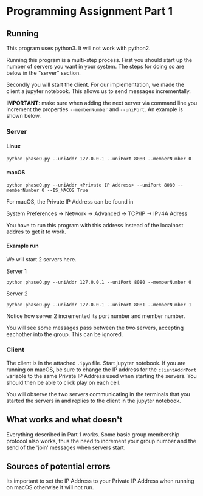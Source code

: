 #  Programming Assignment  Part 1

## Running

This program uses python3. It will not work with python2.

Running this program is a multi-step process. First you should start up the number of servers you want in your system. The steps for doing so are below in the "server" section. 

Secondly you will start the client. For our implementation, we made the client a jupyter notebook. This allows us to send messages incrementally.

__IMPORTANT__: make sure when adding the next server via command line you increment the properties ```--memberNumber``` and ```--uniPort```. An example is shown below.

### Server
#### Linux
```
python phaseO.py --uniAddr 127.0.0.1 --uniPort 8080 --memberNumber 0
```
#### macOS
```
python phaseO.py --uniAddr <Private IP Address> --uniPort 8080 --memberNumber 0 --IS_MACOS True
```
For macOS, the Private IP Address can be found in 

System Preferences -> Network -> Advanced -> TCP/IP -> IPv4A Adress

You have to run this program with this address instead of the localhost addres to get it to work.

#### Example run
We will start 2 servers here. 

Server 1
```
python phaseO.py --uniAddr 127.0.0.1 --uniPort 8080 --memberNumber 0
```

Server 2
```
python phaseO.py --uniAddr 127.0.0.1 --uniPort 8081 --memberNumber 1
```

Notice how server 2 incremented its port number and member number. 

You will see some messages pass between the two servers, accepting eachother into the group. This can be ignored. 

### Client
The client is in the attached ```.ipyn``` file. Start jupyter notebook. If you are running on macOS, be sure to change the IP address for the ```clientAddrPort``` variable to the same Private IP Address used when starting the servers. You should then be able to click play on each cell. 

You will observe the two servers communicating in the terminals that you started the servers in and replies to the client in the jupyter notebook.


## What works and what doesn't

Everything described in Part 1 works. Some basic group membership protocol also works, thus the need to increment your group number and the send of the 'join' messages when servers start. 

## Sources of potential errors

Its important to set the IP Address to your Private IP Address when running on macOS otherwise it will not run. 